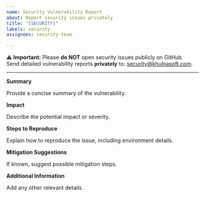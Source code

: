 ```yaml
---
name: Security Vulnerability Report
about: Report security issues privately
title: "[SECURITY]"
labels: security
assignees: security-team

---
```


⚠️ **Important:** Please **do NOT** open security issues publicly on GitHub.  
Send detailed vulnerability reports **privately** to: security@khulnasoft.com.

---

**Summary**

Provide a concise summary of the vulnerability.

**Impact**

Describe the potential impact or severity.

**Steps to Reproduce**

Explain how to reproduce the issue, including environment details.

**Mitigation Suggestions**

If known, suggest possible mitigation steps.

**Additional Information**

Add any other relevant details.
